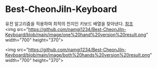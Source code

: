 # Best-CheonJiIn-Keyboard
유전 알고리즘을 적용하여 최적의 천지인 키보드 배열을 찾아낸다.
[참조](https://github.com/kairess/perfect-keyboard-genetic-algorithm)
<img src="https://github.com/namgi1234/Best-CheonJiIn-Keyboard/blob/main/image/one%20hand%20version%20result.png" width="700" height="370">

<img src="https://github.com/namgi1234/Best-CheonJiIn-Keyboard/blob/main/image/both%20hands%20version%20result.png" width="700" height="370">
